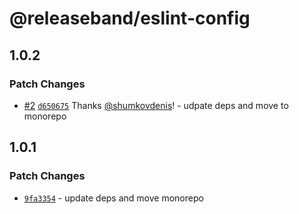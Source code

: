 # @releaseband/eslint-config

## 1.0.2

### Patch Changes

- [#2](https://github.com/releaseband/nodejs-tools/pull/2) [`d650675`](https://github.com/releaseband/nodejs-tools/commit/d650675bdd43b9e75e08daaa88cfcc2c2f9ed0a9) Thanks [@shumkovdenis](https://github.com/shumkovdenis)! - udpate deps and move to monorepo

## 1.0.1

### Patch Changes

- [`9fa3354`](https://github.com/releaseband/nodejs-tools/commit/9fa33542a66a4b45cd2e85328365fcc78c1de307) - update deps and move monorepo
